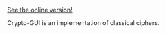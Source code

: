[See the online version!](https://symmetricchaos.github.io/)

Crypto-GUI is an implementation of classical ciphers.